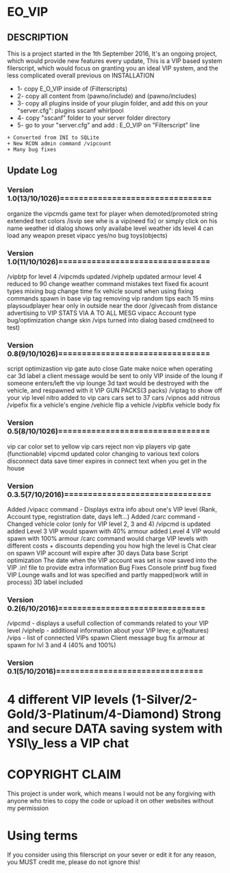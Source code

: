 # EO_VIP

## DESCRIPTION
This is a project started in the 1th September 2016, It's an ongoing project, which would provide new features every update,
This is a VIP based system filerscript, which would focus on granting you an ideal VIP system, and the less complicated overall previous on INSTALLATION
* 1- copy E_O_VIP inside of (Filterscripts)
* 2- copy all content from (pawno/include) and (pawno/includes)
* 3- copy all plugins inside of your plugin folder, and add this on your "server.cfg": plugins sscanf whirlpool
* 4- copy "sscanf" folder to your server folder directory
* 5- go to your "server.cfg" and add : E_O_VIP on "Filterscript" line




```## Features
+ Converted from INI to SQLite
+ New RCON admin command /vipcount
+ Many bug fixes
```

## Update Log

### Version 1.0(13/10/1026)================================
organize the vipcmds
game text for player when demoted/promoted
string extended
text colors
/isvip see whe is a vip(need fix) or simply click on his name
weather id dialog shows only availabe level weather ids
level 4 can load any weapon preset
vipacc yes/no bug
toys(objects)

### Version 1.0(11/10/1026)================================
/vipbtp for level 4
/vipcmds updated
/viphelp updated
armour level 4 reduced to 90
change weather command
mistakes text fixed
fix acount types mixing bug
change time
fix vehicle sound when using fixing commands
spawn in base
vip tag removing
vip random tips each 15 mins
playsoudplayer hear only in outside near the door
/givecash from distance
advertising to VIP STATS VIA A TO ALL MESG
vipacc Account type bug/optimization
change skin
/vips turned into dialog based cmd(need to test)

### Version 0.8(9/10/1026)================================
script optimizastion
vip gate auto close
Gate make noice when operating
car 3d label
a client message would be sent to only VIP inside of the loung if someone enters/left the vip lounge
3d taxt would be destroyed with the vehicle, and respawned with it
VIP GUN PACKS(3 packs)
/viptag to show off your vip level
nitro added to vip cars
cars set to 37 cars
/vipnos add nitrous
/vipefix fix a vehicle's engine
/vehicle flip a vehicle
/vipbfix vehicle body fix

### Version 0.5(8/10/1026)================================
vip car color set to yellow
vip cars reject non vip players
vip gate (functionable)
vipcmd updated
color changing to various text colors
disconnect data save
timer expires in connect
text when you get in the house


### Version 0.3.5(7/10/2016)===============================
Added /vipacc command - Displays extra info about one's VIP level (Rank, Account type, registration date, days left...)
Added /carc command - Changed vehicle color (only for VIP level 2, 3 and 4)
/vipcmd is updated
added Level 3 VIP would spawn with 40% armour
added Level 4 VIP would spawn with 100% armour
/carc command would charge VIP levels with different costs + discounts depending you how high the level is
Chat clear on spawn
VIP account will expire after 30 days
Data base 
Script optimization
The date when the VIP account was set is now saved into the VIP .in! file to provide extra information
Bug Fixes 
Console printf bug fixed
VIP Lounge walls and lot was specified and partly mapped(work wtill in process)
3D label included

### Version 0.2(6/10/2016)===============================
/vipcmd - displays a usefull collection of commands related to your VIP level
/viphelp - additional information about your VIP leve; e.g(features)
/vips - list of connected VIPs
spawn Client message bug fix
armour at spawn for lvl 3 and 4 (40% and 100%)

### Version 0.1(5/10/2016)===============================
4 different VIP levels (1-Silver/2-Gold/3-Platinum/4-Diamond)
Strong and secure DATA saving system with YSI\y_less a VIP chat
=====================================================

# COPYRIGHT CLAIM
This project is under work, which means I would not be any forgiving with anyone who tries to copy the code or upload it on other websites without my permission

# Using terms
If you consider using this filerscript on your sever or edit it for any reason, you MUST credit me,
please do not ignore this!
